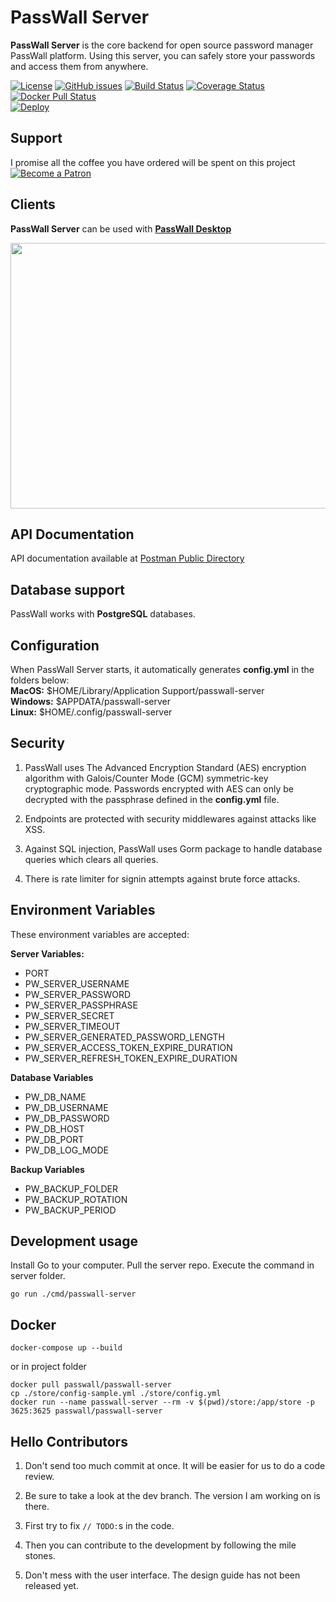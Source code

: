 # PassWall Server

**PassWall Server** is the core backend for open source password manager PassWall platform. Using this server, you can safely store your passwords and access them from anywhere. 

[![License](https://img.shields.io/github/license/passwall/passwall-server)](https://github.com/passwall/passwall-server/blob/master/LICENSE)
[![GitHub issues](https://img.shields.io/github/issues/passwall/passwall-server)](https://github.com/passwall/passwall-server/issues)
[![Build Status](https://travis-ci.org/passwall/passwall-server.svg?branch=master)](https://travis-ci.org/passwall/passwall-server) 
[![Coverage Status](https://coveralls.io/repos/github/passwall/passwall-server/badge.svg?branch=master)](https://coveralls.io/github/passwall/passwall-server?branch=master)
[![Docker Pull Status](https://img.shields.io/docker/pulls/passwall/passwall-server)](https://hub.docker.com/u/passwall/)  
[![Deploy](https://www.herokucdn.com/deploy/button.svg)](https://heroku.com/deploy)

## Support
I promise all the coffee you have ordered will be spent on this project  
[![Become a Patron](https://www.yakuter.com/wp-content/yuklemeler/yakuter-patreon.png)](https://www.patreon.com/bePatron?u=33541638)

## Clients
**PassWall Server** can be used with [**PassWall Desktop**](https://github.com/passwall/passwall-desktop)

<p align="center">
    <img src="https://www.yakuter.com/wp-content/yuklemeler/passwall-screenshot.png" alt="" width="600" height="425" />
</p>

## API Documentation
API documentation available at [Postman Public Directory](https://documenter.getpostman.com/view/3658426/SzYbyHXj)   

## Database support
PassWall works with **PostgreSQL** databases. 

## Configuration
When PassWall Server starts, it automatically generates **config.yml** in the folders below:  
**MacOS:** $HOME/Library/Application Support/passwall-server  
**Windows:** $APPDATA/passwall-server  
**Linux:** $HOME/.config/passwall-server  


## Security
1. PassWall uses The Advanced Encryption Standard (AES) encryption algorithm with Galois/Counter Mode (GCM) symmetric-key cryptographic mode. Passwords encrypted with AES can only be decrypted with the passphrase defined in the **config.yml** file.

2. Endpoints are protected with security middlewares against attacks like XSS.

3. Against SQL injection, PassWall uses Gorm package to handle database queries which clears all queries.

4. There is rate limiter for signin attempts against brute force attacks.

## Environment Variables
These environment variables are accepted:

**Server Variables:**
- PORT
- PW_SERVER_USERNAME
- PW_SERVER_PASSWORD
- PW_SERVER_PASSPHRASE
- PW_SERVER_SECRET
- PW_SERVER_TIMEOUT  
- PW_SERVER_GENERATED_PASSWORD_LENGTH 
- PW_SERVER_ACCESS_TOKEN_EXPIRE_DURATION
- PW_SERVER_REFRESH_TOKEN_EXPIRE_DURATION 
  
**Database Variables**
- PW_DB_NAME
- PW_DB_USERNAME
- PW_DB_PASSWORD
- PW_DB_HOST
- PW_DB_PORT
- PW_DB_LOG_MODE

**Backup Variables**
- PW_BACKUP_FOLDER
- PW_BACKUP_ROTATION
- PW_BACKUP_PERIOD

## Development usage
Install Go to your computer. Pull the server repo. Execute the command in server folder.

```
go run ./cmd/passwall-server
```

## Docker

```
docker-compose up --build
```
or in project folder
```
docker pull passwall/passwall-server
cp ./store/config-sample.yml ./store/config.yml
docker run --name passwall-server --rm -v $(pwd)/store:/app/store -p 3625:3625 passwall/passwall-server
```

## Hello Contributors

1. Don't send too much commit at once. It will be easier for us to do a code review.

1. Be sure to take a look at the dev branch. The version I am working on is there.

1. First try to fix `// TODO:`s in the code.

1. Then you can contribute to the development by following the mile stones.

1. Don't mess with the user interface. The design guide has not been released yet.
